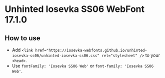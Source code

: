 # Unhinted Iosevka SS06 WebFont 17.1.0

## How to use

- Add `<link href="https://iosevka-webfonts.github.io/unhinted-iosevka-ss06/unhinted-iosevka-ss06.css" rel="stylesheet" />` to your `<head>`.
- Use `fontFamily: 'Iosevka SS06 Web'` or `font-family: 'Iosevka SS06 Web'`.
